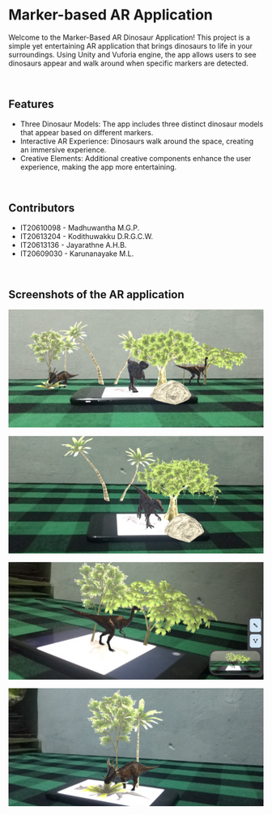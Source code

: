 # Marker-based AR Application

Welcome to the Marker-Based AR Dinosaur Application! This project is a simple yet entertaining AR application that brings dinosaurs to life in your surroundings. Using Unity and Vuforia engine, the app allows users to see dinosaurs appear and walk around when specific markers are detected.

<br/>

## Features

- Three Dinosaur Models: The app includes three distinct dinosaur models that appear based on different markers.
- Interactive AR Experience: Dinosaurs walk around the space, creating an immersive experience.
- Creative Elements: Additional creative components enhance the user experience, making the app more entertaining.

<br/>

## Contributors

- IT20610098 - Madhuwantha M.G.P.
- IT20613204 - Kodithuwakku D.R.G.C.W.
- IT20613136 - Jayarathne A.H.B.
- IT20609030 - Karunanayake M.L.

<br/>

## Screenshots of the AR application

![temp](/screenshots/screenshot1.png)

![temp](/screenshots/screenshot2.png)

![temp](/screenshots/screenshot3.png)

![temp](/screenshots/screenshot4.png)
